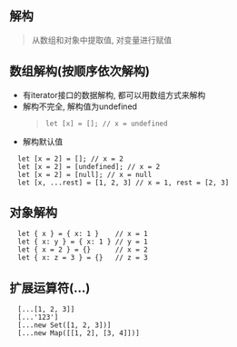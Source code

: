 ## 解构
> 从数组和对象中提取值, 对变量进行赋值

## 数组解构(按顺序依次解构)
* 有iterator接口的数据解构, 都可以用数组方式来解构
* 解构不完全, 解构值为undefined
  > `let [x] = []; // x = undefined`
* 解构默认值
```
  let [x = 2] = []; // x = 2 
  let [x = 2] = [undefined]; // x = 2
  let [x = 2] = [null]; // x = null
  let [x, ...rest] = [1, 2, 3] // x = 1, rest = [2, 3]
```

## 对象解构
```
  let { x } = { x: 1 }    // x = 1
  let { x: y } = { x: 1 } // y = 1
  let { x = 2 } = {}      // x = 2
  let { x: z = 3 } = {}   // z = 3
```

## 扩展运算符(...)
```
  [...[1, 2, 3]]
  [...'123']
  [...new Set([1, 2, 3])]
  [...new Map([[1, 2], [3, 4]])]
```